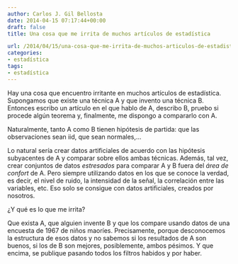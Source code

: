 ```yaml
---
author: Carlos J. Gil Bellosta
date: 2014-04-15 07:17:44+00:00
draft: false
title: Una cosa que me irrita de muchos artículos de estadística

url: /2014/04/15/una-cosa-que-me-irrita-de-muchos-articulos-de-estadistica/
categories:
- estadística
tags:
- estadística
---
```


Hay una cosa que encuentro irritante en muchos artículos de estadística. Supongamos que existe una técnica A y que invento una técnica B. Entonces escribo un artículo en el que hablo de A, describo B, pruebo si procede algún teorema y, finalmente, me dispongo a compararlo con A.

Naturalmente, tanto A como B tienen hipótesis de partida: que las observaciones sean iid, que sean normales,...

Lo natural sería crear datos artificiales de acuerdo con las hipótesis subyacentes de A y comparar sobre ellos ambas técnicas. Además, tal vez, crear conjuntos de datos _estresados_ para comparar A y B fuera del _área de confort_ de A. Pero siempre utilizando datos en los que se conoce la verdad, es decir, el nivel de ruido, la intensidad de la señal, la correlación entre las variables, etc. Eso solo se consigue con datos artificiales, creados por nosotros.

¿Y qué es lo que me irrita?

Que exista A, que alguien invente B y que los compare usando datos de una encuesta de 1967 de niños maoríes. Precisamente, porque desconocemos la estructura de esos datos y no sabemos si los resultados de A son buenos, si los de B son mejores, posiblemente, ambos pésimos. Y que encima, se publique pasando todos los filtros habidos y por haber.
